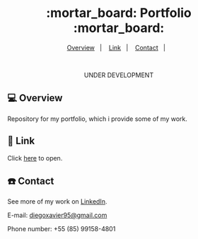 <h1 align="center">
  :mortar_board: Portfolio :mortar_board:
</h1>

<p align="center">
<a href="#-projeto">Overview</a>&nbsp;&nbsp;&nbsp;|&nbsp;&nbsp;&nbsp;
  <a href="#rocket-tecnologias">Link</a>&nbsp;&nbsp;&nbsp;|&nbsp;&nbsp;&nbsp;  
  <a href="#-layout">Contact</a>&nbsp;&nbsp;&nbsp;|&nbsp;&nbsp;&nbsp;
</p>

<br>

<p align="center">
  UNDER DEVELOPMENT
</p>

## 💻 Overview

Repository for my portfolio, which i provide some of my work.


## :rocket: Link

Click [here](https://dxbezerra.github.io/) to open.

## :telephone: Contact

See more of my work on [LinkedIn](https://www.linkedin.com/in/diego-xavier-a3998179/). 

E-mail: diegoxavier95@gmail.com

Phone number: +55 (85) 99158-4801
